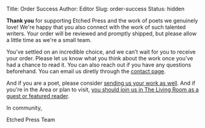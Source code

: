 Title: Order Success
Author: Editor
Slug: order-success
Status: hidden

**Thank you** for supporting Etched Press and the work of poets we genuinely love! We're happy that you also connect with the work of such talented writers. Your order will be reviewed and promptly shipped, but please allow a little time as we're a small team.

You’ve settled on an incredible choice, and we can’t wait for you to receive your order. Please let us know what you think about the work once you've had a chance to read it. You can also reach out if you have any questions beforehand. You can email us diretly through the [contact page](./contact/).

And if you are a poet, please consider [sending us your work as well](./submit/). And if you're in the Area or plan to visit, [you should join us in The Living Room as a guest or featured reader](https://thelivingroomsf.com/).

In community,

Etched Press Team
